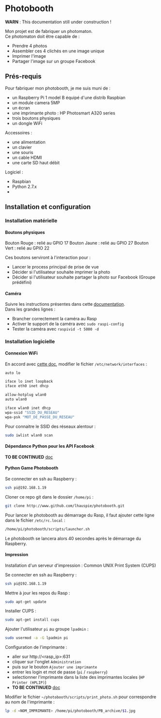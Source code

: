 # Photobooth

**WARN** : This documentation still under construction !


Mon projet est de fabriquer un photomaton.  
Ce photomaton doit être capable de :

- Prendre 4 photos
- Assembler ces 4 clichés en une image unique
- Imprimer l'image
- Partager l'image sur un groupe Facebook


## Prés-requis

Pour fabriquer mon photobooth, je me suis muni de :
- un Raspberry Pi 1 model B équipé d'une distrib Raspbian
- un module camera 5MP
- un écran
- une imprimante photo : HP Photosmart A320 series
- trois boutons physiques
- un dongle WiFi

Accessoires :
- une alimentation
- un clavier
- une souris
- un cable HDMI
- une carte SD haut débit

Logiciel :
- Raspbian
- Python 2.7.x
- 

## Installation et configuration


### Installation matérielle


#### Boutons physiques

Bouton Rouge : relié au GPIO 17
Bouton Jaune : relié au GPIO 27
Bouton Vert : relié au GPIO 22

Ces boutons serviront à l'interaction pour :
- Lancer le process principal de prise de vue
- Décider si l'utilisateur souhaite imprimer la photo
- Décider si l'utilisateur souhaite partager la photo sur Facebook (Groupe prédéfini)



#### Caméra

Suivre les instructions présentes dans cette [documentation](https://www.raspberrypi.org/blog/camera-board-available-for-sale/).  
Dans les grandes lignes :
- Brancher correctement la caméra au Rasp
- Activer le support de la caméra avec `sudo raspi-config`
- Tester la caméra avec `raspivid -t 5000 -d`



### Installation logicielle


#### Connexion WiFi

En accord avec [cette doc](http://the-raspberry.com/wifi-config), modifier le fichier `/etc/network/interfaces` :
```bash
auto lo

iface lo inet loopback
iface eth0 inet dhcp

allow-hotplug wlan0
auto wlan0

iface wlan0 inet dhcp
wpa-ssid "SSID_DU_RESEAU"
wpa-psk "MOT_DE_PASSE_DU_RESEAU"
```

Pour connaitre le SSID des réseaux alentour :
```bash
sudo iwlist wlan0 scan
```


#### Dépendance Python pour les API Facebook

**TO BE CONTINUED** [doc](http://facebook-sdk.readthedocs.io/en/latest/install.html)



#### Python Game Photobooth

Se connecter en ssh au Raspberry :
```bash
ssh pi@192.168.1.19
```

Cloner ce repo git dans le dossier `/home/pi` :
```bash
git clone http://www.github.com/lhauspie/photobooth.git
```

Pour lancer le photobooth au démarrage du Rasp, il faut ajouter cette ligne dans le fichier `/etc/rc.local` :
```bash
/home/pi/photobooth/scripts/launcher.sh
```

Le photobooth se lancera alors 40 secondes après le démarrage du Raspberry.



#### Impression

Installation d'un serveur d'impression : Common UNIX Print System (CUPS)

Se connecter en ssh au Raspberry :
```bash
ssh pi@192.168.1.19
```

Mettre à jour les repos du Rasp :
```bash
sudo apt-get update
```

Installer CUPS :
```bash
sudo apt-get install cups
```

Ajouter l'utilisateur `pi` au groupe `lpadmin` :
```bash
sudo usermod -a -G lpadmin pi
```

Configuration de l'imprimante :
- aller sur http://<rasp_ip>:631
- cliquer sur l'onglet `Administration`
- puis sur le bouton `Ajouter une imprimante`
- entrer les login et mot de passe (`pi` / `raspberry`)
- selectionner l'imprimante dans la liste des imprimantes locales (`HP Printer (HPLIP)`)
- **TO BE CONTINUED** [doc](https://www.howtogeek.com/169679/how-to-add-a-printer-to-your-raspberry-pi-or-other-linux-computer/)


Modifier le fichier `~/photobooth/scripts/print_photo.sh` pour correspondre au nom de l'imprimante :
```bash
lp -d <NOM_IMPRIMANTE> /home/pi/photobooth/PB_archive/$1.jpg
```


